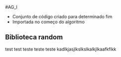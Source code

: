 #AG_I 
- Conjunto de código criado para determinado fim
- Importada no começo do algoritmo
## Biblioteca random

test test teste teste teste
kadlkjasjlkslkslkalkjlkaafkflkk

